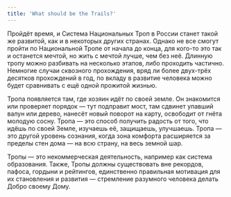 ```yaml
---
title: 'What should be the Trails?'
---
```


Пройдёт  время, и Система Национальных Троп в России станет такой же развитой, как и в некоторых других странах. Однако не все смогут пройти по Национальной Тропе от начала до конца, для кого-то это так и останется мечтой, но жить с мечтой лучше, чем без неё. Длинную тропу можно разбивать на несколько этапов, либо проходить частично. Немногие случаи сквозного прохождения, вряд ли более двух-трёх десятков прохождений в год, по вкладу в развитие человека можно будет сравнивать с ещё одной прожитой жизнью.

Тропа появляется там, где хозяин идёт по своей земле. Он знакомится или проверяет порядок — тут подправит мост, там сдвинет упавший валун или дерево, нанесёт новый поворот на карту, освободит от гнёта молодую сосну. Тропа — это способ получить радость от того, что идёшь по своей Земле, изучаешь её, защищаешь, улучшаешь. Тропа — это другой уровень сознания, когда зона комфорта расширяется за пределы стен дома — на всю страну, на весь земной шар.

Тропы — это некоммерческая деятельность, например как система образования. Также, Тропы должны существовать вне рекордов, пафоса, гордыни и рейтингов, единственно правильная мотивация для их становления и развития — стремление разумного человека делать Добро своему Дому.
